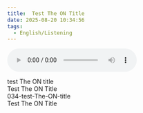 ```yaml
---
title:  Test The ON Title
date: 2025-08-20 10:34:56
tags: 
  - English/Listening
---
```

<audio controls src="https://cx-onedrive.pages.dev/api/raw?path=/Polyglot/ESLPod/034-test-the-on-title.mp3"></audio>

 test The ON title  
 Test The ON Title  
034-test-The-ON-title  
 Test The ON Title
